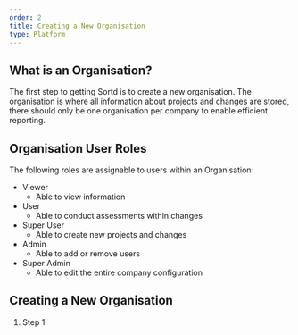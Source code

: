 ```yaml
---
order: 2
title: Creating a New Organisation
type: Platform
---
```


## What is an Organisation?

The first step to getting Sortd is to create a new organisation. The organisation is where all information about projects and changes are stored, there should only be one organisation per company to enable efficient reporting.

## Organisation User Roles

The following roles are assignable to users within an Organisation:

- Viewer
    - Able to view information
- User
    - Able to conduct assessments within changes
- Super User
    - Able to create new projects and changes
- Admin
    - Able to add or remove users
- Super Admin
    - Able to edit the entire company configuration

## Creating a New Organisation

1. Step 1

